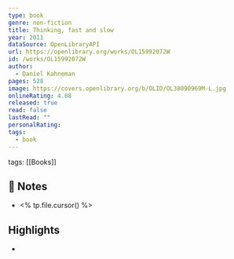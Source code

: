 ```yaml
---
type: book
genre: non-fiction
title: Thinking, fast and slow
year: 2011
dataSource: OpenLibraryAPI
url: https://openlibrary.org/works/OL15992072W
id: /works/OL15992072W
author:
  - Daniel Kahneman
pages: 528
image: https://covers.openlibrary.org/b/OLID/OL38090969M-L.jpg
onlineRating: 4.08
released: true
read: false
lastRead: ""
personalRating: 
tags:
  - book
---
```

tags: [[Books]] 

## 📝 Notes
- <% tp.file.cursor() %>

## Highlights
-
